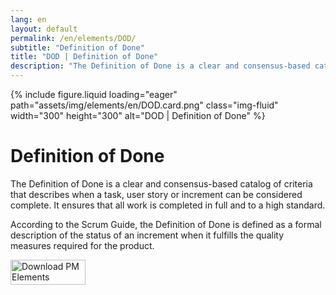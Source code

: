```yaml
---
lang: en
layout: default
permalink: /en/elements/DOD/
subtitle: "Definition of Done"
title: "DOD | Definition of Done"
description: "The Definition of Done is a clear and consensus-based catalog of criteria that describes when a task, user story or increment can be considered complete. It ensures that all work is completed in full and to a high standard.   According to the Scrum Guide, the Definition of Done is defined as a formal description of the status of an increment when it fulfills the quality measures required for the product."
---
```


{% include figure.liquid loading="eager" path="assets/img/elements/en/DOD.card.png" class="img-fluid" width="300" height="300" alt="DOD | Definition of Done" %}

# Definition of Done

The Definition of Done is a clear and consensus-based catalog of criteria that describes when a task, user story or increment can be considered complete. It ensures that all work is completed in full and to a high standard. 

According to the Scrum Guide, the Definition of Done is defined as a formal description of the status of an increment when it fulfills the quality measures required for the product.

<a href="https://apps.apple.com/app/apple-store/id6738084498?pt=127441684&ct=website&mt=8">
  <img src="{{ "assets/img/en/appstore.png" | relative_url }}" width="120" height="40" alt="Download PM Elements">
</a>
